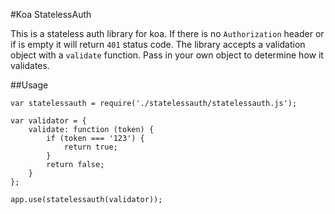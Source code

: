 #Koa StatelessAuth

This is a stateless auth library for koa.  If there is no `Authorization` header or if is empty it will return `401` status code.  The library accepts a validation object with a `validate` function. Pass in your own object to determine how it validates.

##Usage

```
var statelessauth = require('./statelessauth/statelessauth.js');

var validator = {
    validate: function (token) {
        if (token === '123') {
            return true;
        }
        return false;
    }
};

app.use(statelessauth(validator));
```

